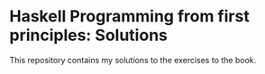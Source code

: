 # Haskell Programming from first principles: Solutions
This repository contains my solutions to the exercises to the book.